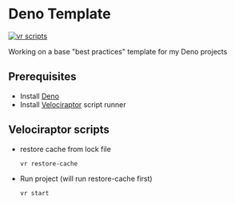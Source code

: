 # Deno Template

[![vr scripts](https://badges.velociraptor.run/flat.svg)](https://velociraptor.run)

Working on a base "best practices" template for my Deno projects

## Prerequisites

- Install [Deno](https://deno.land/#installation)
- Install [Velociraptor](https://velociraptor.run/) script runner

## Velociraptor scripts

- restore cache from lock file

    ```bash
    vr restore-cache
    ```

- Run project (will run restore-cache first)

    ```bash
    vr start
    ```
